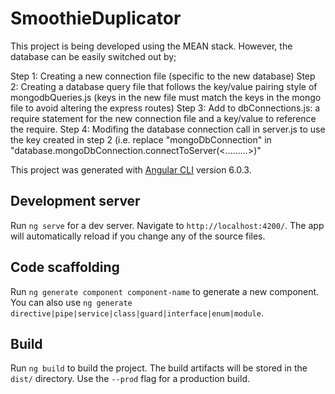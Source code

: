 # SmoothieDuplicator

This project is being developed using the MEAN stack. However, the database can be easily switched out by;

Step 1: Creating a new connection file (specific to the new database)
Step 2: Creating a database query file that follows the key/value pairing style of mongodbQueries.js (keys in the new file must match the keys in the mongo file to avoid altering the express routes)
Step 3: Add to dbConnections.js: a require statement for the new connection file and a key/value to reference the require.
Step 4: Modifing the database connection call in server.js to use the key created in step 2 (i.e. replace "mongoDbConnection" in  "database.mongoDbConnection.connectToServer(<.........>)"




This project was generated with [Angular CLI](https://github.com/angular/angular-cli) version 6.0.3.

## Development server

Run `ng serve` for a dev server. Navigate to `http://localhost:4200/`. The app will automatically reload if you change any of the source files.

## Code scaffolding

Run `ng generate component component-name` to generate a new component. You can also use `ng generate directive|pipe|service|class|guard|interface|enum|module`.

## Build

Run `ng build` to build the project. The build artifacts will be stored in the `dist/` directory. Use the `--prod` flag for a production build.

